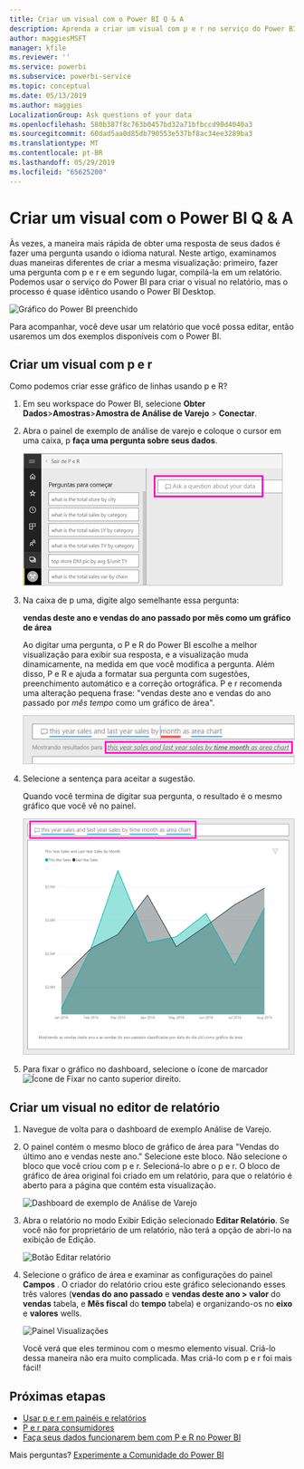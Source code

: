 ```yaml
---
title: Criar um visual com o Power BI Q & A
description: Aprenda a criar um visual com p e r no serviço do Power BI usando o exemplo de análise de varejo
author: maggiesMSFT
manager: kfile
ms.reviewer: ''
ms.service: powerbi
ms.subservice: powerbi-service
ms.topic: conceptual
ms.date: 05/13/2019
ms.author: maggies
LocalizationGroup: Ask questions of your data
ms.openlocfilehash: 580b387f8c763b0457bd32a71bfbccd90d4040a3
ms.sourcegitcommit: 60dad5aa0d85db790553e537bf8ac34ee3289ba3
ms.translationtype: MT
ms.contentlocale: pt-BR
ms.lasthandoff: 05/29/2019
ms.locfileid: "65625200"
---
```

# <a name="create-a-visual-with-power-bi-qa"></a>Criar um visual com o Power BI Q & A

Às vezes, a maneira mais rápida de obter uma resposta de seus dados é fazer uma pergunta usando o idioma natural.  Neste artigo, examinamos duas maneiras diferentes de criar a mesma visualização: primeiro, fazer uma pergunta com p e r e em segundo lugar, compilá-la em um relatório. Podemos usar o serviço do Power BI para criar o visual no relatório, mas o processo é quase idêntico usando o Power BI Desktop.

![Gráfico do Power BI preenchido](media/power-bi-visualization-introduction-to-q-and-a/power-bi-qna-create-visual.png)

Para acompanhar, você deve usar um relatório que você possa editar, então usaremos um dos exemplos disponíveis com o Power BI.

## <a name="create-a-visual-with-qa"></a>Criar um visual com p e r

Como podemos criar esse gráfico de linhas usando p e R?

1. Em seu workspace do Power BI, selecione **Obter Dados**\>**Amostras**\>**Amostra de Análise de Varejo** > **Conectar**.

1. Abra o painel de exemplo de análise de varejo e coloque o cursor em uma caixa, p **faça uma pergunta sobre seus dados**.

    ![Coloque o cursor em uma caixa de p](media/power-bi-visualization-introduction-to-q-and-a/power-bi-qna-cursor-in-qna-box.png)

2. Na caixa de p uma, digite algo semelhante essa pergunta:
   
    **vendas deste ano e vendas do ano passado por mês como um gráfico de área**
   
    Ao digitar uma pergunta, o P e R do Power BI escolhe a melhor visualização para exibir sua resposta, e a visualização muda dinamicamente, na medida em que você modifica a pergunta. Além disso, P e R e ajuda a formatar sua pergunta com sugestões, preenchimento automático e a correção ortográfica. P e r recomenda uma alteração pequena frase: "vendas deste ano e vendas do ano passado por *mês tempo* como um gráfico de área".  

    ![P e r corrigido de palavras](media/power-bi-visualization-introduction-to-q-and-a/power-bi-qna-corrected-create-filled-chart.png)

4. Selecione a sentença para aceitar a sugestão. 
   
   Quando você termina de digitar sua pergunta, o resultado é o mesmo gráfico que você vê no painel.
   
   ![Perguntas e respostas em um gráfico de área preenchida](media/power-bi-visualization-introduction-to-q-and-a/power-bi-qna-create-filled-chart.png)

4. Para fixar o gráfico no dashboard, selecione o ícone de marcador ![Ícone de Fixar](media/power-bi-visualization-introduction-to-q-and-a/pinnooutline.png) no canto superior direito.

## <a name="create-a-visual-in-the-report-editor"></a>Criar um visual no editor de relatório

1. Navegue de volta para o dashboard de exemplo Análise de Varejo.
   
2. O painel contém o mesmo bloco de gráfico de área para "Vendas do último ano e vendas neste ano."  Selecione este bloco. Não selecione o bloco que você criou com p e r. Selecioná-lo abre o p e r. O bloco de gráfico de área original foi criado em um relatório, para que o relatório é aberto para a página que contém esta visualização.

    ![Dashboard de exemplo de Análise de Varejo](media/power-bi-visualization-introduction-to-q-and-a/power-bi-dashboard.png)

1. Abra o relatório no modo Exibir Edição selecionado **Editar Relatório**.  Se você não for proprietário de um relatório, não terá a opção de abri-lo na exibição de Edição.
   
    ![Botão Editar relatório](media/power-bi-visualization-introduction-to-q-and-a/power-bi-edit-report.png)
4. Selecione o gráfico de área e examinar as configurações do painel **Campos** .  O criador do relatório criou este gráfico selecionando esses três valores (**vendas do ano passado** e **vendas deste ano > valor** do **vendas** tabela, e  **Mês fiscal** do **tempo** tabela) e organizando-os no **eixo** e **valores** wells.
   
    ![Painel Visualizações](media/power-bi-visualization-introduction-to-q-and-a/gnatutorial_3-new.png)

    Você verá que eles terminou com o mesmo elemento visual. Criá-lo dessa maneira não era muito complicada. Mas criá-lo com p e r foi mais fácil!

## <a name="next-steps"></a>Próximas etapas

- [Usar p e r em painéis e relatórios](power-bi-tutorial-q-and-a.md)  
- [P e r para consumidores](consumer/end-user-q-and-a.md)
- [Faça seus dados funcionarem bem com P e R no Power BI](service-prepare-data-for-q-and-a.md)

Mais perguntas? [Experimente a Comunidade do Power BI](http://community.powerbi.com/)

